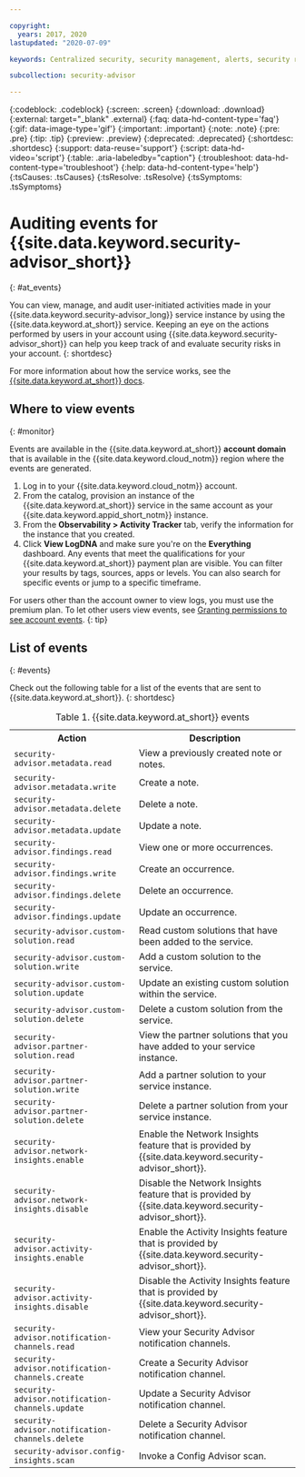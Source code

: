 ```yaml
---

copyright:
  years: 2017, 2020
lastupdated: "2020-07-09"

keywords: Centralized security, security management, alerts, security risk, risk, insights, threat detection

subcollection: security-advisor

---
```


{:codeblock: .codeblock}
{:screen: .screen}
{:download: .download}
{:external: target="_blank" .external}
{:faq: data-hd-content-type='faq'}
{:gif: data-image-type='gif'}
{:important: .important}
{:note: .note}
{:pre: .pre}
{:tip: .tip}
{:preview: .preview}
{:deprecated: .deprecated}
{:shortdesc: .shortdesc}
{:support: data-reuse='support'}
{:script: data-hd-video='script'}
{:table: .aria-labeledby="caption"}
{:troubleshoot: data-hd-content-type='troubleshoot'}
{:help: data-hd-content-type='help'}
{:tsCauses: .tsCauses}
{:tsResolve: .tsResolve}
{:tsSymptoms: .tsSymptoms}


# Auditing events for {{site.data.keyword.security-advisor_short}}
{: #at_events}

You can view, manage, and audit user-initiated activities made in your {{site.data.keyword.security-advisor_long}} service instance by using the {{site.data.keyword.at_short}} service. Keeping an eye on the actions performed by users in your account using {{site.data.keyword.security-advisor_short}} can help you keep track of and evaluate security risks in your account.
{: shortdesc}


For more information about how the service works, see the [{{site.data.keyword.at_short}} docs](/docs/Activity-Tracker-with-LogDNA?topic=Activity-Tracker-with-LogDNA-cloud_services#cloud_services).


## Where to view events
{: #monitor}

Events are available in the {{site.data.keyword.at_short}} **account domain** that is available in the {{site.data.keyword.cloud_notm}} region where the events are generated.

1. Log in to your {{site.data.keyword.cloud_notm}} account.
2. From the catalog, provision an instance of the {{site.data.keyword.at_short}} service in the same account as your {{site.data.keyword.appid_short_notm}} instance.
3. From the **Observability > Activity Tracker** tab, verify the information for the instance that you created.
4. Click **View LogDNA** and make sure you're on the **Everything** dashboard. Any events that meet the qualifications for your {{site.data.keyword.at_short}} payment plan are visible. You can filter your results by tags, sources, apps or levels. You can also search for specific events or jump to a specific timeframe.


For users other than the account owner to view logs, you must use the premium plan. To let other users view events, see [Granting permissions to see account events](/docs/Activity-Tracker-with-LogDNA?topic=Activity-Tracker-with-LogDNA-iam_manage_events).
{: tip}


## List of events
{: #events}

Check out the following table for a list of the events that are sent to {{site.data.keyword.at_short}}.
{: shortdesc}

<table>
  <caption>Table 1. {{site.data.keyword.at_short}} events</caption>
  <tr>
    <th>Action</th>
    <th>Description</th>
  </tr>
  <tr>
    <td><code>security-advisor.metadata.read</code></td>
    <td>View a previously created note or notes.</td>
  </tr>
  <tr>
    <td><code>security-advisor.metadata.write</code></td>
    <td>Create a note.</td>
  </tr>
  <tr>
    <td><code>security-advisor.metadata.delete</code></td>
    <td>Delete a note.</td>
  </tr>
  <tr>
    <td><code>security-advisor.metadata.update</code></td>
    <td>Update a note.</td>
  </tr>
  <tr>
    <td><code>security-advisor.findings.read</code></td>
    <td>View one or more occurrences.</td>
  </tr>
  <tr>
    <td><code>security-advisor.findings.write</code></td>
    <td>Create an occurrence.</td>
  </tr>
  <tr>
    <td><code>security-advisor.findings.delete</code></td>
    <td>Delete an occurrence.</td>
  </tr>
  <tr>
    <td><code>security-advisor.findings.update</code></td>
    <td>Update an occurrence.</td>
  </tr>
  <tr>
    <td><code>security-advisor.custom-solution.read</code></td>
    <td>Read custom solutions that have been added to the service.</td>
  </tr>
  <tr>
    <td><code>security-advisor.custom-solution.write</code></td>
    <td>Add a custom solution to the service.</td>
  </tr>
  <tr>
    <td><code>security-advisor.custom-solution.update</code></td>
    <td>Update an existing custom solution within the service.</td>
  </tr>
  <tr>
    <td><code>security-advisor.custom-solution.delete</code></td>
    <td>Delete a custom solution from the service.</td>
  </tr>
  <tr>
    <td><code>security-advisor.partner-solution.read</code></td>
    <td>View the partner solutions that you have added to your service instance.</td>
  </tr>
  <tr>
    <td><code>security-advisor.partner-solution.write</code></td>
    <td>Add a partner solution to your service instance.</td>
  </tr>
  <tr>
    <td><code>security-advisor.partner-solution.delete</code></td>
    <td>Delete a partner solution from your service instance.</td>
  </tr>
  <tr>
    <td><code>security-advisor.network-insights.enable</code></td>
    <td>Enable the Network Insights feature that is provided by {{site.data.keyword.security-advisor_short}}.</td>
  </tr>
  <tr>
    <td><code>security-advisor.network-insights.disable</code></td>
    <td>Disable the Network Insights feature that is provided by {{site.data.keyword.security-advisor_short}}.</td>
  </tr>
  <tr>
    <td><code>security-advisor.activity-insights.enable</code></td>
    <td>Enable the Activity Insights feature that is provided by {{site.data.keyword.security-advisor_short}}.</td>
  </tr>
  <tr>
    <td><code>security-advisor.activity-insights.disable</code></td>
    <td>Disable the Activity Insights feature that is provided by {{site.data.keyword.security-advisor_short}}.</td>
  </tr>
  <tr>
    <td><code>security-advisor.notification-channels.read</code></td>
    <td>View your Security Advisor notification channels.</td>
  </tr>
  <tr>
    <td><code>security-advisor.notification-channels.create</code></td>
    <td>Create a Security Advisor notification channel.</td>
  </tr>
  <tr>
    <td><code>security-advisor.notification-channels.update</code></td>
    <td>Update a Security Advisor notification channel.</td>
  </tr>
  <tr>
    <td><code>security-advisor.notification-channels.delete</code></td>
    <td>Delete a Security Advisor notification channel.</td>
  </tr>
  <tr>
    <td><code>security-advisor.config-insights.scan</code></td>
    <td>Invoke a Config Advisor scan.</td>
  </tr>
</table>
